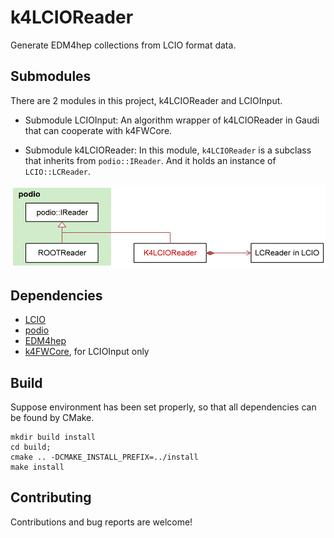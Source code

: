 # k4LCIOReader

Generate EDM4hep collections from LCIO format data.

## Submodules

There are 2 modules in this project, k4LCIOReader and LCIOInput.

- Submodule LCIOInput: An algorithm wrapper of k4LCIOReader in Gaudi that can cooperate with k4FWCore.

- Submodule k4LCIOReader: In this module, `k4LCIOReader` is a subclass that inherits from `podio::IReader`. And it holds an instance of `LCIO::LCReader`.

![k4LCIOReader](k4LCIOReader.png)

## Dependencies

- [LCIO](https://github.com/iLCSoft/LCIO)
- [podio](https://github.com/AIDASoft/podio)
- [EDM4hep](https://github.com/key4hep/EDM4hep)
- [k4FWCore](https://github.com/key4hep/k4FWCore), for LCIOInput only

## Build

Suppose environment has been set properly, so that all dependencies can be found by CMake.

```shell
mkdir build install
cd build;
cmake .. -DCMAKE_INSTALL_PREFIX=../install
make install
```

## Contributing

Contributions and bug reports are welcome!
